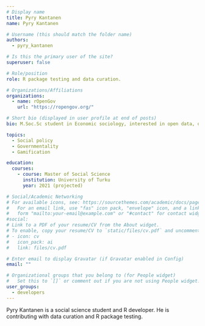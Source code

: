 ```yaml
---
# Display name
title: Pyry Kantanen
name: Pyry Kantanen

# Username (this should match the folder name)
authors:
  - pyry_kantanen

# Is this the primary user of the site?
superuser: false

# Role/position
role: R package testing and data curation.

# Organizations/Affiliations
organizations:
  - name: rOpenGov
    url: "https://ropengov.org/"

# Short bio (displayed in user profile at end of posts)
bio: M.Soc.Sc student in Economic sociology, interested in open data, open science and Michel Foucault

topics:
  - Social policy
  - Governmentality
  - Gamification

education:
  courses:
    - course: Master of Social Science
      institution: University of Turku
      year: 2021 (projected)

# Social/Academic Networking
# For available icons, see: https://sourcethemes.com/academic/docs/page-builder/#icons
#   For an email link, use "fas" icon pack, "envelope" icon, and a link in the
#   form "mailto:your-email@example.com" or "#contact" for contact widget.
#social:
# Link to a PDF of your resume/CV from the About widget.
# To enable, copy your resume/CV to `static/files/cv.pdf` and uncomment the lines below.
# - icon: cv
#   icon_pack: ai
#   link: files/cv.pdf

# Enter email to display Gravatar (if Gravatar enabled in Config)
email: ""

# Organizational groups that you belong to (for People widget)
#   Set this to `[]` or comment out if you are not using People widget.
user_groups:
  - developers
---
```


Pyry Kantanen is a social science student and R developer. He is contributing with data curation and R package testing.
